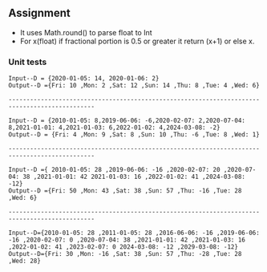## Assignment

- It uses Math.round() to parse float to Int
- For x(float) if fractional portion is 0.5 or greater it return (x+1) or else x.

### Unit tests

    Input--D = {2020-01-05: 14, 2020-01-06: 2}
    Output--D ={Fri: 10 ,Mon: 2 ,Sat: 12 ,Sun: 14 ,Thu: 8 ,Tue: 4 ,Wed: 6}

    ----------------------------------------------------------------------------------------------

    Input--D = {2010-01-05: 8,2019-06-06: -6,2020-02-07: 2,2020-07-04: 8,2021-01-01: 4,2021-01-03: 6,2022-01-02: 4,2024-03-08: -2}
    Output--D = {Fri: 4 ,Mon: 9 ,Sat: 8 ,Sun: 10 ,Thu: -6 ,Tue: 8 ,Wed: 1}

    ----------------------------------------------------------------------------------------------

    Input--D ={ 2010-01-05: 28 ,2019-06-06: -16 ,2020-02-07: 20 ,2020-07-04: 38 ,2021-01-01: 42 2021-01-03: 16 ,2022-01-02: 41 ,2024-03-08: -12}
    Output--D ={Fri: 50 ,Mon: 43 ,Sat: 38 ,Sun: 57 ,Thu: -16 ,Tue: 28 ,Wed: 6}

    ----------------------------------------------------------------------------------------------

    Input--D={2010-01-05: 28 ,2011-01-05: 28 ,2016-06-06: -16 ,2019-06-06: -16 ,2020-02-07: 0 ,2020-07-04: 38 ,2021-01-01: 42 ,2021-01-03: 16 ,2022-01-02: 41 ,2023-02-07: 0 2024-03-08: -12 ,2029-03-08: -12}
    Output--D={Fri: 30 ,Mon: -16 ,Sat: 38 ,Sun: 57 ,Thu: -28 ,Tue: 28 ,Wed: 28}
